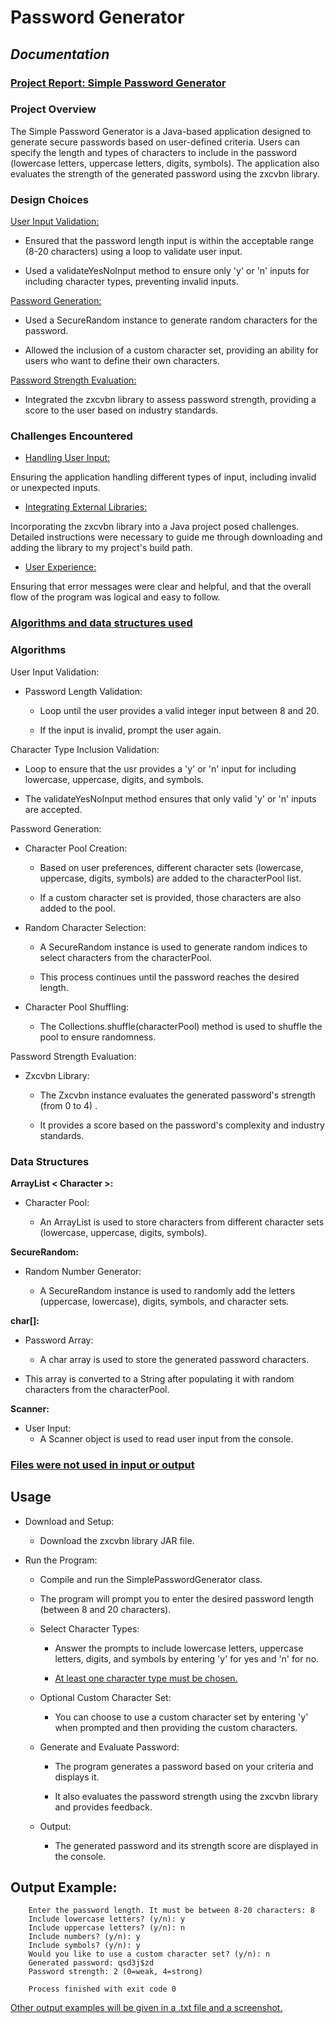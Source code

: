 # **Password Generator**
## *Documentation*
### <ins> Project Report: Simple Password Generator </ins>

### Project Overview
   The Simple Password Generator is a Java-based application designed to generate secure passwords based on user-defined criteria. Users can specify the length and types of characters to include in the password (lowercase letters, uppercase letters, digits, symbols). The application also evaluates the strength of the generated password using the zxcvbn library.

### Design Choices
<ins>User Input Validation:

+ Ensured that the password length input is within the acceptable range (8-20 characters) using a loop to validate user input.

+ Used a validateYesNoInput method to ensure only 'y' or 'n' inputs for including character types, preventing invalid inputs.

<ins>Password Generation:

+ Used a SecureRandom instance to generate random characters for the password.

+ Allowed the inclusion of a custom character set, providing an ability for users who want to define their own characters.

<ins>Password Strength Evaluation:

+ Integrated the zxcvbn library to assess password strength, providing a score to the user based on industry standards.

### Challenges Encountered 

+ <ins>Handling User Input:

Ensuring the application handling different types of input, including invalid or unexpected inputs.

+ <ins>Integrating External Libraries:

Incorporating the zxcvbn library into a Java project posed challenges. Detailed instructions were necessary to guide me through downloading and adding the library to my project's build path.

+ <ins> User Experience: </ins>

Ensuring that error messages were clear and helpful, and that the overall flow of the program was logical and easy to follow.

### <ins> Algorithms and data structures used </ins>

### Algorithms
User Input Validation:

+ Password Length Validation:
  
  + Loop until the user provides a valid integer input between 8 and 20.

  + If the input is invalid, prompt the user again.

Character Type Inclusion Validation:

+ Loop to ensure that the usr provides a 'y' or 'n' input for including lowercase, uppercase, digits, and symbols.

+ The validateYesNoInput method ensures that only valid 'y' or 'n' inputs are accepted.

Password Generation:

+ Character Pool Creation:

  + Based on user preferences, different character sets (lowercase, uppercase, digits, symbols) are added to the characterPool list.

  + If a custom character set is provided, those characters are also added to the pool.

+ Random Character Selection:

  + A SecureRandom instance is used to generate random indices to select characters from the characterPool.

  + This process continues until the password reaches the desired length.

+ Character Pool Shuffling:

  + The Collections.shuffle(characterPool) method is used to shuffle the pool to ensure randomness.

Password Strength Evaluation:

+ Zxcvbn Library:

  + The Zxcvbn instance evaluates the generated password's strength (from 0 to 4) .

  + It provides a score based on the password's complexity and industry standards.

### Data Structures
**ArrayList < Character >:**

+ Character Pool:

  + An ArrayList is used to store characters from different character sets (lowercase, uppercase, digits, symbols).

**SecureRandom:**

+ Random Number Generator:

  + A SecureRandom instance is used to randomly add the letters (uppercase, lowercase), digits, symbols, and character sets.

**char[]:**

+ Password Array:

  + A char array is used to store the generated password characters.

+ This array is converted to a String after populating it with random characters from the characterPool.

**Scanner:**

+ User Input:
  + A Scanner object is used to read user input from the console.

### <ins> Files were not used in input or output </ins>

## Usage

+ Download and Setup:

  + Download the zxcvbn library JAR file.

+ Run the Program:

  + Compile and run the SimplePasswordGenerator class.

  + The program will prompt you to enter the desired password length (between 8 and 20 characters).

  + Select Character Types:

    + Answer the prompts to include lowercase letters, uppercase letters, digits, and symbols by entering 'y' for yes and 'n' for no.

    + <ins> At least one character type must be chosen.</ins>

  + Optional Custom Character Set:

    + You can choose to use a custom character set by entering 'y' when prompted and then providing the custom characters.

  + Generate and Evaluate Password:

    + The program generates a password based on your criteria and displays it.

    + It also evaluates the password strength using the zxcvbn library and provides feedback.

  + Output:

    + The generated password and its strength score are displayed in the console.

## Output Example:
```
    Enter the password length. It must be between 8-20 characters: 8
    Include lowercase letters? (y/n): y
    Include uppercase letters? (y/n): n
    Include numbers? (y/n): y
    Include symbols? (y/n): y
    Would you like to use a custom character set? (y/n): n
    Generated password: qsd3j$zd
    Password strength: 2 (0=weak, 4=strong)

    Process finished with exit code 0
```
<ins>Other output examples will be given in a .txt file and a screenshot.</ins> 